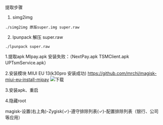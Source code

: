 
提取步骤
1. simg2img
~~~~~~~~~~~~~~~~~~~
./simg2img 原版super.img super.raw

~~~~~~~~~~~~~~~~~~~

2. lpunpack 解压 super.raw
~~~~~~~~~~~~~~~~~~~
./lpunpack super.raw 
~~~~~~~~~~~~~~~~~~~

1.提取apk
MIpay.apk 
安装失败：（NextPay.apk TSMClient.apk UPTsmService.apk）

2.安装模块
MIUI EU 13(k30pro 安装成功)
https://github.com/mrchi/magisk-miui-eu-install-mipay ![下载](https://github.com/mrchi/magisk-miui-eu-install-mipay/releases/tag/v1.0.0)

3.安装apk、重启

4.隐藏root

magisk-设置(右上角)-Zygisk(✓)-遵守排除列表(✓)-配置排除列表（银行、公司等应用）
